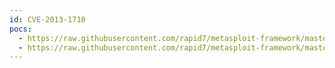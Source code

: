 ```yaml
---
id: CVE-2013-1710
pocs:
  - https://raw.githubusercontent.com/rapid7/metasploit-framework/master/modules/exploits/multi/browser/firefox_proto_crmfrequest.rb
  - https://raw.githubusercontent.com/rapid7/metasploit-framework/master/modules/exploits/multi/browser/firefox_tostring_console_injection.rb
---
```

